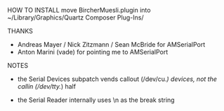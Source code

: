 
HOW TO INSTALL
move BircherMuesli.plugin into ~/Library/Graphics/Quartz Composer Plug-Ins/

THANKS
- Andreas Mayer / Nick Zitzmann / Sean McBride for AMSerialPort
- Anton Marini (vade) for pointing me to AMSerialPort

NOTES
- the Serial Devices subpatch vends callout (/dev/cu.*) devices, not the callin (/dev/tty.*) half

- the Serial Reader internally uses \n as the break string
